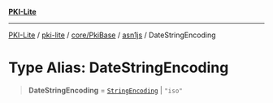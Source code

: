 [**PKI-Lite**](../../../../../../README.md)

---

[PKI-Lite](../../../../../../README.md) / [pki-lite](../../../../../README.md) / [core/PkiBase](../../../README.md) / [asn1js](../README.md) / DateStringEncoding

# Type Alias: DateStringEncoding

> **DateStringEncoding** = [`StringEncoding`](StringEncoding.md) \| `"iso"`
